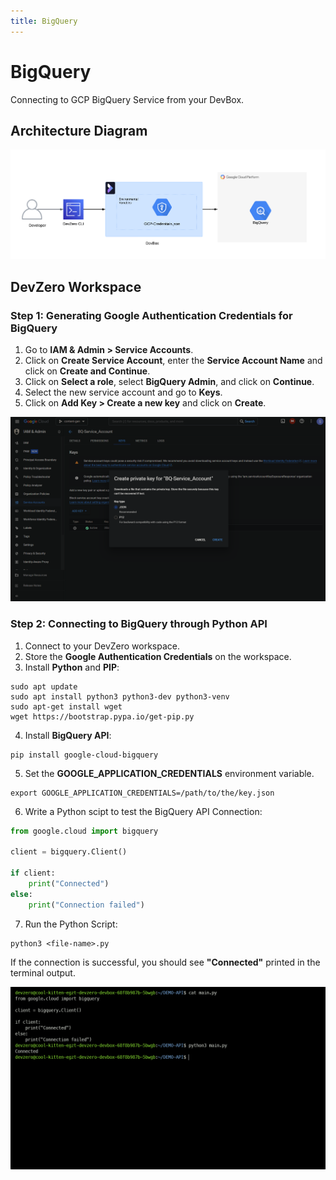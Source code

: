 ```yaml
---
title: BigQuery
---
```

# BigQuery

Connecting to GCP BigQuery Service from your DevBox.

## Architecture Diagram

![GCP BigQuery Architecture](../../../.gitbook/assets/gcp-bigquery-architecture.png)

## DevZero Workspace

### Step 1: Generating Google Authentication Credentials for BigQuery

1. Go to **IAM & Admin > Service Accounts**.
2. Click on **Create Service Account**, enter the **Service Account Name** and click on **Create and Continue**.
3. Click on **Select a role**, select **BigQuery Admin**, and click on **Continue**.
4. Select the new service account and go to **Keys**.
5. Click on **Add Key > Create a new key** and click on **Create**.

![GCP BigQuery Key Creation](../../../.gitbook/assets/gcp-bigquery-key-creation.png)

### Step 2: Connecting to BigQuery through Python API

1. Connect to your DevZero workspace.
2. Store the **Google Authentication Credentials** on the workspace.
3. Install **Python** and **PIP**:

```
sudo apt update
sudo apt install python3 python3-dev python3-venv
sudo apt-get install wget
wget https://bootstrap.pypa.io/get-pip.py
```

4. Install **BigQuery API**:

```
pip install google-cloud-bigquery
```

5. Set the **GOOGLE_APPLICATION_CREDENTIALS** environment variable.

```
export GOOGLE_APPLICATION_CREDENTIALS=/path/to/the/key.json
```

6. Write a Python scipt to test the BigQuery API Connection:

```python
from google.cloud import bigquery

client = bigquery.Client()

if client:
    print("Connected")
else:
    print("Connection failed")
```

7. Run the Python Script:

```
python3 <file-name>.py
```

If the connection is successful, you should see **"Connected"** printed in the terminal output.

![GCP BigQuery Connection](../../../.gitbook/assets/gcp-bigquery-connection.png)
